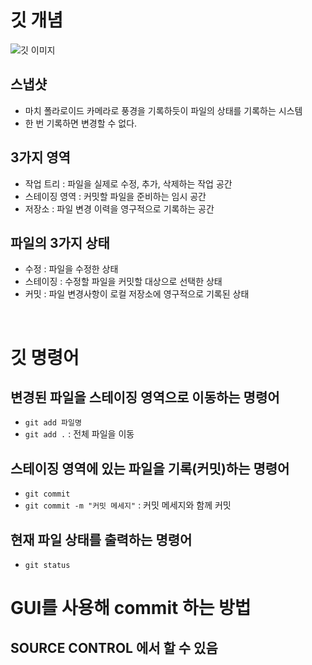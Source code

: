 # 깃 개념

![깃 이미지](<https://encrypted-tbn0.gstatic.com/images?q=tbn:ANd9GcT2aRJR6dWUGsjhkUzKkGp-3787npBEJcJblg&s>)

## 스냅샷
- 마치 폴라로이드 카메라로 풍경을 기록하듯이 파일의 상태를 기록하는 시스템
- 한 번 기록하면 변경할 수 없다.

## 3가지 영역
- 작업 트리 : 파일을 실제로 수정, 추가, 삭제하는 작업 공간
- 스테이징 영역 : 커밋할 파일을 준비하는 임시 공간
- 저장소 : 파일 변경 이력을 영구적으로 기록하는 공간

## 파일의 3가지 상태
- 수정 : 파일을 수정한 상태
- 스테이징 : 수정할 파일을 커밋할 대상으로 선택한 상태
- 커밋 : 파일 변경사항이 로컬 저장소에 영구적으로 기록된 상태

<br>

# 깃 명령어

## 변경된 파일을 스테이징 영역으로 이동하는 명령어
- `git add 파일명`
- `git add .` : 전체 파일을 이동

## 스테이징 영역에 있는 파일을 기록(커밋)하는 명령어
- `git commit`
- `git commit -m "커밋 메세지"` : 커밋 메세지와 함께 커밋

## 현재 파일 상태를 출력하는 명령어
- `git status`

<!-- 이전 커밋 메세지를 수정하고 싶으면
git rebase -i --root / pick->reword -->

# GUI를 사용해 commit 하는 방법
## SOURCE CONTROL 에서 할 수 있음